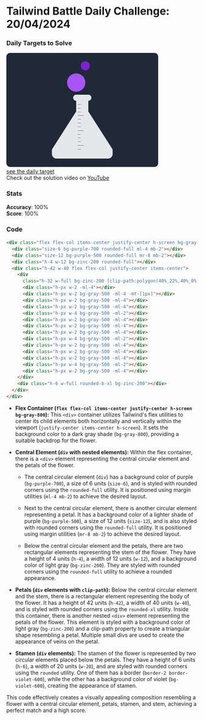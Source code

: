 # Tailwind Battle Daily Challenge: 20/04/2024

### Daily Targets to Solve

![picture of daily target](./images/20.png)  
[see the daily target](https://www.tailwindbattle.com/play/33)  
Check out the solution video on [YouTube](https://www.youtube.com/watch?v=75Ak505UYgk)

### Stats

**Accuracy**: 100%  
**Score**: 100%

### Code

```html
<div class="flex flex-col items-center justify-center h-screen bg-gray-800">
  <div class="size-6 bg-purple-700 rounded-full ml-4 mb-2"></div>
  <div class="size-12 bg-purple-500 rounded-full mr-8 mb-2"></div>
  <div class="h-4 w-12 bg-zinc-200 rounded-full"></div>
  <div class="h-42 w-40 flex flex-col justify-center items-center">
    <div
      class="h-32 w-full bg-zinc-200 [clip-path:polygon(40%_22%,40%_0%,60%_0%,60%_22%,100%_100%,0%_100%)] flex flex-col justify-between items-center">
      <div class="h-px w-2 -ml-4"></div>
      <div class="h-px w-2 bg-gray-500 -ml-4 -mt-[1px]"></div>
      <div class="h-px w-2 bg-gray-500 -ml-4"></div>
      <div class="h-px w-2 bg-gray-500 -ml-4"></div>
      <div class="h-px w-4 bg-gray-500 -ml-2"></div>
      <div class="h-px w-2 bg-gray-500 -ml-4"></div>
      <div class="h-px w-2 bg-gray-500 -ml-4"></div>
      <div class="h-px w-2 bg-gray-500 -ml-4"></div>
      <div class="h-px w-4 bg-gray-500 -ml-2"></div>
      <div class="h-px w-2 bg-gray-500 -ml-4"></div>
      <div class="h-px w-2 bg-gray-500 -ml-4"></div>
      <div class="h-px w-2 bg-gray-500 -ml-4"></div>
      <div class="h-px w-4 bg-gray-500 -ml-2"></div>
      <div class="h-px w-2 bg-gray-500 -ml-4"></div>
    </div>
    <div class="h-6 w-full rounded-b-xl bg-zinc-200"></div>
  </div>
</div>
```

- **Flex Container (`flex flex-col items-center justify-center h-screen bg-gray-800`):** This `<div>` container utilizes Tailwind's flex utilities to center its child elements both horizontally and vertically within the viewport (`justify-center items-center h-screen`). It sets the background color to a dark gray shade (`bg-gray-800`), providing a suitable backdrop for the flower.

- **Central Element (`div` with nested elements):** Within the flex container, there is a `<div>` element representing the central circular element and the petals of the flower.

  - The central circular element (`div`) has a background color of purple (`bg-purple-700`), a size of 6 units (`size-6`), and is styled with rounded corners using the `rounded-full` utility. It is positioned using margin utilities (`ml-4 mb-2`) to achieve the desired layout.
  
  - Next to the central circular element, there is another circular element representing a petal. It has a background color of a lighter shade of purple (`bg-purple-500`), a size of 12 units (`size-12`), and is also styled with rounded corners using the `rounded-full` utility. It is positioned using margin utilities (`mr-8 mb-2`) to achieve the desired layout.
  
  - Below the central circular element and the petals, there are two rectangular elements representing the stem of the flower. They have a height of 4 units (`h-4`), a width of 12 units (`w-12`), and a background color of light gray (`bg-zinc-200`). They are styled with rounded corners using the `rounded-full` utility to achieve a rounded appearance.

- **Petals (`div` elements with `clip-path`):** Below the central circular element and the stem, there is a rectangular element representing the body of the flower. It has a height of 42 units (`h-42`), a width of 40 units (`w-40`), and is styled with rounded corners using the `rounded-xl` utility. Inside this container, there is another nested `<div>` element representing the petals of the flower. This element is styled with a background color of light gray (`bg-zinc-200`) and a clip-path property to create a triangular shape resembling a petal. Multiple small divs are used to create the appearance of veins on the petal.

- **Stamen (`div` elements):** The stamen of the flower is represented by two circular elements placed below the petals. They have a height of 6 units (`h-6`), a width of 20 units (`w-20`), and are styled with rounded corners using the `rounded` utility. One of them has a border (`border-2 border-violet-600`), while the other has a background color of violet (`bg-violet-600`), creating the appearance of stamen.

This code effectively creates a visually appealing composition resembling a flower with a central circular element, petals, stamen, and stem, achieving a perfect match and a high score.